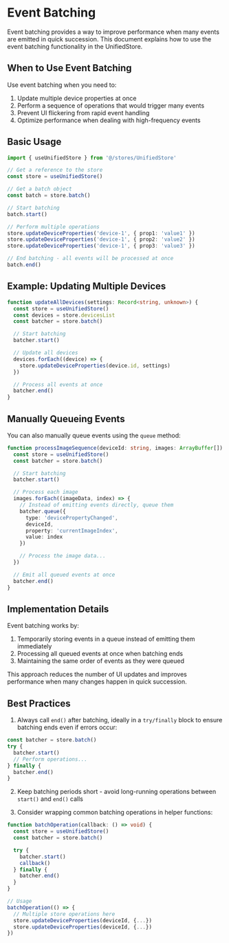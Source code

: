 # Event Batching

Event batching provides a way to improve performance when many events are emitted in quick succession. This document explains how to use the event batching functionality in the UnifiedStore.

## When to Use Event Batching

Use event batching when you need to:

1. Update multiple device properties at once
2. Perform a sequence of operations that would trigger many events
3. Prevent UI flickering from rapid event handling
4. Optimize performance when dealing with high-frequency events

## Basic Usage

```typescript
import { useUnifiedStore } from '@/stores/UnifiedStore'

// Get a reference to the store
const store = useUnifiedStore()

// Get a batch object
const batch = store.batch()

// Start batching
batch.start()

// Perform multiple operations
store.updateDeviceProperties('device-1', { prop1: 'value1' })
store.updateDeviceProperties('device-1', { prop2: 'value2' })
store.updateDeviceProperties('device-1', { prop3: 'value3' })

// End batching - all events will be processed at once
batch.end()
```

## Example: Updating Multiple Devices

```typescript
function updateAllDevices(settings: Record<string, unknown>) {
  const store = useUnifiedStore()
  const devices = store.devicesList
  const batcher = store.batch()

  // Start batching
  batcher.start()

  // Update all devices
  devices.forEach((device) => {
    store.updateDeviceProperties(device.id, settings)
  })

  // Process all events at once
  batcher.end()
}
```

## Manually Queueing Events

You can also manually queue events using the `queue` method:

```typescript
function processImageSequence(deviceId: string, images: ArrayBuffer[]) {
  const store = useUnifiedStore()
  const batcher = store.batch()

  // Start batching
  batcher.start()

  // Process each image
  images.forEach((imageData, index) => {
    // Instead of emitting events directly, queue them
    batcher.queue({
      type: 'devicePropertyChanged',
      deviceId,
      property: 'currentImageIndex',
      value: index
    })

    // Process the image data...
  })

  // Emit all queued events at once
  batcher.end()
}
```

## Implementation Details

Event batching works by:

1. Temporarily storing events in a queue instead of emitting them immediately
2. Processing all queued events at once when batching ends
3. Maintaining the same order of events as they were queued

This approach reduces the number of UI updates and improves performance when many changes happen in quick succession.

## Best Practices

1. Always call `end()` after batching, ideally in a `try/finally` block to ensure batching ends even if errors occur:

```typescript
const batcher = store.batch()
try {
  batcher.start()
  // Perform operations...
} finally {
  batcher.end()
}
```

2. Keep batching periods short - avoid long-running operations between `start()` and `end()` calls

3. Consider wrapping common batching operations in helper functions:

```typescript
function batchOperation(callback: () => void) {
  const store = useUnifiedStore()
  const batcher = store.batch()

  try {
    batcher.start()
    callback()
  } finally {
    batcher.end()
  }
}

// Usage
batchOperation(() => {
  // Multiple store operations here
  store.updateDeviceProperties(deviceId, {...})
  store.updateDeviceProperties(deviceId, {...})
})
```
